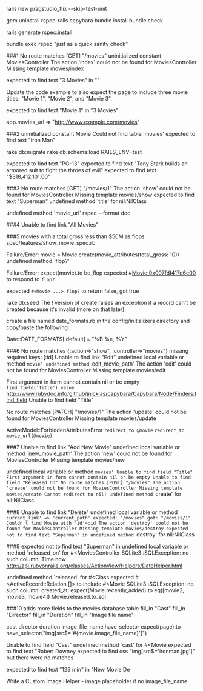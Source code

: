 rails new pragstudio_flix --skip-test-unit

gem uninstall rspec-rails capybara
bundle install
bundle check

rails generate rspec:install

bundle exec rspec
"just as a quick sanity check"

###1
No route matches [GET] "/movies"
uninitialized constant MoviesController
The action 'index' could not be found for MoviesController
Missing template movies/index

expected to find text "3 Movies" in ""

Update the code example to also expect the page to include three movie titles: "Movie 1", "Movie 2", and "Movie 3".

expected to find text "Movie 1" in "3 Movies"

app.movies_url
=> "http://www.example.com/movies"

###2
uninitialized constant Movie
Could not find table 'movies'
expected to find text "Iron Man"

rake db:migrate
rake db:schema:load RAILS_ENV=test

expected to find text "PG-13"
expected to find text "Tony Stark builds an armored suit to fight the throes of evil"
expected to find text "$318,412,101.00" 

###3
No route matches [GET] "/movies/1"
The action 'show' could not be found for MoviesController
Missing template movies/show
expected to find text "Superman"
undefined method `title' for nil:NilClass

undefined method `movie_url'
rspec --format doc

###4
Unable to find link "All Movies"

###5
movies with a total gross less than $50M as flops
spec/features/show_movie_spec.rb

Failure/Error: movie = Movie.create(movie_attributes(total_gross: 10))
undefined method `flop?'

Failure/Error: expect(movie).to be_flop
       expected #<Movie:0x007fdf417d6e00> to respond to `flop?`

expected `#<Movie ...>.flop?` to return false, got true

rake db:seed
The ! version of create raises an exception if a record can't be created because it's invalid (more on that later).

create a file named date_formats.rb in the config/initializers directory and copy/paste the following:

Date::DATE_FORMATS[:default] = "%B %e, %Y"

###6
No route matches {:action=>"show", :controller=>"movies"} missing required keys: [:id]
Unable to find link "Edit"
undefined local variable or method `movie'
undefined method `edit_movie_path'
The action 'edit' could not be found for MoviesController
Missing template movies/edit

First argument in form cannot contain nil or be empty
`find_field('Title').value`
http://www.rubydoc.info/github/jnicklas/capybara/Capybara/Node/Finders:find_field
Unable to find field "Title" 

No route matches [PATCH] "/movies/1"
The action 'update' could not be found for MoviesController
Missing template movies/update

ActiveModel::ForbiddenAttributesError
`redirect_to @movie`
`redirect_to movie_url(@movie)`

###7
Unable to find link "Add New Movie"
undefined local variable or method `new_movie_path'
The action 'new' could not be found for MoviesController
Missing template movies/new

undefined local variable or method `movies'
Unable to find field "Title"
First argument in form cannot contain nil or be empty
Unable to find field "Released On"
No route matches [POST] "/movies"
The action 'create' could not be found for MoviesController
Missing template movies/create
Cannot redirect to nil!
undefined method `create' for nil:NilClass

###8
Unable to find link "Delete"
undefined local variable or method `current_link' => 'current_path'
       expected: "/movies"
            got: "/movies/1"
Couldn't find Movie with 'id'=:id
The action 'destroy' could not be found for MoviesController
Missing template movies/destroy
expected not to find text "Superman" in
undefined method `destroy' for nil:NilClass

###9
expected not to find text "Superman" in
undefined local variable or method `released_on' for #<MoviesController
SQLite3::SQLException: no such column: Time.now
http://api.rubyonrails.org/classes/ActionView/Helpers/DateHelper.html

undefined method `released' for #<Class
expected #<ActiveRecord::Relation []> to include #<Movie
SQLite3::SQLException: no such column: created_at:
expect(Movie.recently_added).to eq([movie2, movie3, movie4])
Movie.released.to_sql

###10 adds more fields to the movies database table
    fill_in "Cast"
    fill_in "Director"
    fill_in "Duration"
    fill_in "Image file name"

cast director duration image_file_name
have_selector
expect(page).to have_selector("img[src$='#{movie.image_file_name}']")

Unable to find field "Cast"
undefined method `cast' for #<Movie
expected to find text "Robert Downey
expected to find css "img[src$='ironman.jpg']" but there were no matches

expected to find text "123 min" in "New Movie De

Write a Custom Image Helper - image placeholder if no image_file_name
